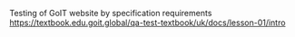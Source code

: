 Testing of GoIT website by specification requirements
https://textbook.edu.goit.global/qa-test-textbook/uk/docs/lesson-01/intro
